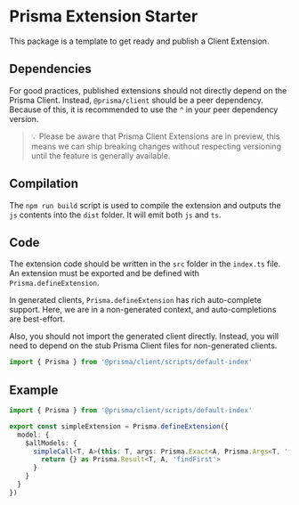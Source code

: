 # Prisma Extension Starter

This package is a template to get ready and publish a Client Extension.

## Dependencies

For good practices, published extensions should not directly depend on the
Prisma Client. Instead, `@prisma/client` should be a peer dependency. Because of
this, it is recommended to use the `^` in your peer dependency version.

> 💡 Please be aware that Prisma Client Extensions are in preview, this means we
> can ship breaking changes without respecting versioning until the feature is
> generally available.

## Compilation

The `npm run build` script is used to compile the extension and outputs the `js`
contents into the `dist` folder. It will emit both `js` and `ts`.

## Code

The extension code should be written in the `src` folder in the `index.ts` file.
An extension must be exported and be defined with `Prisma.defineExtension`.

In generated clients, `Prisma.defineExtension` has rich auto-complete support.
Here, we are in a non-generated context, and auto-completions are best-effort.

Also, you should not import the generated client directly. Instead, you will
need to depend on the stub Prisma Client files for non-generated clients.

```ts
import { Prisma } from '@prisma/client/scripts/default-index'
```

## Example

```ts
import { Prisma } from '@prisma/client/scripts/default-index'

export const simpleExtension = Prisma.defineExtension({
  model: {
    $allModels: {
      simpleCall<T, A>(this: T, args: Prisma.Exact<A, Prisma.Args<T, 'findFirst'>>) {
        return {} as Prisma.Result<T, A, 'findFirst'>
      }
    }
  }
})
```